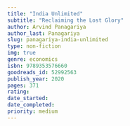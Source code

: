 ```yaml
---
title: "India Unlimited"
subtitle: "Reclaiming the Lost Glory"
author: Arvind Panagariya
author_last: Panagariya
slug: panagariya-india-unlimited
type: non-fiction
img: true
genre: economics
isbn: 9789353576660
goodreads_id: 52992563
publish_year: 2020
pages: 371
rating: 
date_started:
date_completed:
priority: medium
---
```


